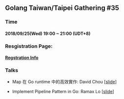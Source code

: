 ## Golang Taiwan/Taipei Gathering #35

### Time

#### 2018/09/25(Wed) 19:00 ~ 21:00  (UDT+8)

### Resgistration Page:

#### [Regstration Info](https://www.meetup.com/golang-taipei-meetup/events/wmjgfqyxmbhc/)

### Talks

- Map 在 Go runtime 中的高效實作: David Chou  [[slide](slides/map-in-go.pdf)]

- Implement Pipeline Pattern in Go: Ramax Lo [[slide](https://docs.google.com/presentation/d/1Q8NgSwuuu774ldkDtNdTC7AtzjCWq-Wm5uygBp651hU/edit?usp=sharing)]

